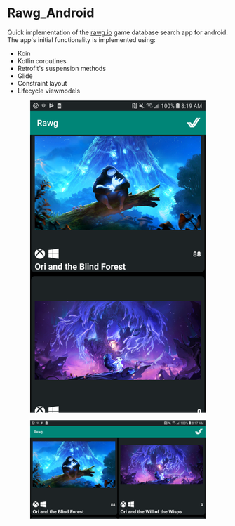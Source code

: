 # Rawg_Android

Quick implementation of the [rawg.io](rawg.io) game database search app for android.
The app's initial functionality is implemented using:

* Koin
* Kotlin coroutines
* Retrofit's suspension methods
* Glide
* Constraint layout
* Lifecycle viewmodels

<p align="center">
    <img src="./images/search_portrait.png" width="400">
</p>
<p align="center">
    <img src="./images/search_landscape.png" width="400">
</p>